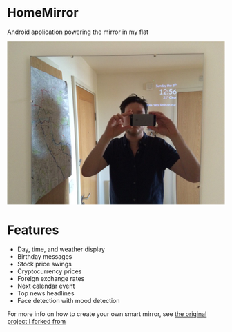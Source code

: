 # HomeMirror
Android application powering the mirror in my flat

![Photo of my home mirror](HomeMirror.jpg)

Features
====
* Day, time, and weather display
* Birthday messages
* Stock price swings
* Cryptocurrency prices
* Foreign exchange rates
* Next calendar event
* Top news headlines
* Face detection with mood detection

For more info on how to create your own smart mirror, see [the original project I forked from](https://github.com/HannahMitt/HomeMirror/blob/master/README.md#making-a-mirror)
